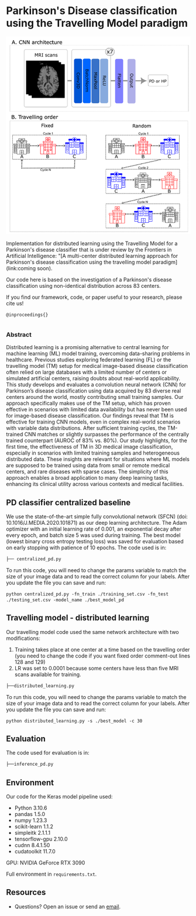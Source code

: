 # Parkinson's Disease classification using the Travelling Model paradigm
<div align="center">

</div>

<p align="center">
<img src="fig1_version4.png?raw=true">
</p>


Implementation for distributed learning using the Travelling Model for a Parkinson's disease classifier that is under review by the Frontiers in Artificial Intelligence: "[A multi-center distributed learning approach for Parkinson's disease classification using the travelling model paradigm] (link:coming soon).

Our code here is based on the investigation of a Parkinson's disease classification using non-identical distribution across 83 centers.

If you find our framework, code, or paper useful to your research, please cite us!
```
@inproceedings{}
```
```
```

### Abstract 
Distributed learning is a promising alternative to central learning for machine learning (ML) model training, overcoming data-sharing problems in healthcare. Previous studies exploring federated learning (FL) or the travelling model (TM) setup for medical image-based disease classification often relied on large databases with a limited number of centers or simulated artificial centers, raising doubts about real-world applicability. This study develops and evaluates a convolution neural network (CNN) for Parkinson’s disease classification using data acquired by 83 diverse real centers around the world, mostly contributing small training samples. Our approach specifically makes use of the TM setup, which has proven effective in scenarios with limited data availability but has never been used for image-based disease classification. Our findings reveal that TM is effective for training CNN models, even in complex real-world scenarios with variable data distributions. After sufficient training cycles, the TM-trained CNN matches or slightly surpasses the performance of the centrally trained counterpart (AUROC of 83\% vs. 80\%). Our study highlights, for the first time, the effectiveness of TM in 3D medical image classification, especially in scenarios with limited training samples and heterogeneous distributed data. These insights are relevant for situations where ML models are supposed to be trained using data from small or remote medical centers, and rare diseases with sparse cases. The simplicity of this approach enables a broad application to many deep learning tasks, enhancing its clinical utility across various contexts and medical facilities. 

## PD classifier centralized baseline
We use the state-of-the-art simple fully convolutional network (SFCN) (doi: 10.1016/J.MEDIA.2020.101871) as our deep learning architecture. The Adam optimizer with an initial learning rate of 0.001, an exponential decay after every epoch, and batch size 5 was used during training. The best model (lowest binary cross entropy testing loss) was saved for evaluation based on early stopping with patience of 10 epochs. 
The code used is in: 
```bash
├── centralized_pd.py

```
To run this code, you will need to change the params variable to match the size of your image data and to read the correct column for your labels. After you update the file you can save and run:
```
python centralized_pd.py -fn_train ./training_set.csv -fn_test ./testing_set.csv -model_name ./best_model_pd
```

## Travelling model - distributed learning
Our travelling model code used the same network architecture with two modifications: 
1. Training takes place at one center at a time based on the travelling order (you need to change the code if you want fixed order comment-out lines 128 and 129)
2. LR was set to 0.0001 because some centers have less than five MRI scans available for training.
```bash
├──distributed_learning.py

```
To run this code, you will need to change the params variable to match the size of your image data and to read the correct column for your labels. After you update the file you can save and run:
```
python distributed_learning.py -s ./best_model -c 30
```


## Evaluation
The code used for evaluation is in: 
```bash
├──inference_pd.py

```

## Environment 
Our code for the Keras model pipeline used: 
* Python 3.10.6
* pandas 1.5.0
* numpy 1.23.3
* scikit-learn 1.1.2
* simpleitk 2.1.1.1
* tensorflow-gpu 2.10.0
* cudnn 8.4.1.50
* cudatoolkit 11.7.0

GPU: NVIDIA GeForce RTX 3090

Full environment in `requirements.txt`.


## Resources
* Questions? Open an issue or send an [email](mailto:raissa_souzadeandrad@ucalgary.ca?subject=PD-travelling-model).

